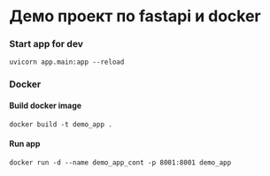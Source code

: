 # Демо проект по fastapi и docker

### Start app for dev

`uvicorn app.main:app --reload`

### Docker
#### Build docker image

`docker build -t demo_app .`

#### Run app

`docker run -d --name demo_app_cont -p 8001:8001 demo_app`